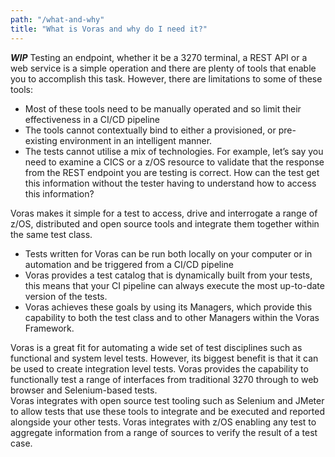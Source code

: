 ```yaml
---
path: "/what-and-why"
title: "What is Voras and why do I need it?"
---
```

***WIP***
Testing an endpoint, whether it be a 3270 terminal, a REST API or a web service is a simple operation and there are plenty of tools that enable you to accomplish this task.  However, there are  limitations to some of these tools:

-	Most of these tools need to be manually operated and so limit their effectiveness in a CI/CD pipeline
-	The tools cannot contextually bind to either a provisioned, or pre-existing environment in an intelligent manner.
-	The tests cannot utilise a mix of technologies.  For example, let’s say you need to examine a CICS or a z/OS resource to validate that the response from the REST endpoint you are testing is correct.  How can the test get this information without the tester having to understand how to access this information?

Voras makes it simple for a test to access, drive and interrogate a range of z/OS, distributed and open source tools and integrate them together within the same test class. 

-	Tests written for Voras can be run both locally on your computer or in automation and be triggered from a CI/CD pipeline
-	Voras provides a test catalog that is dynamically built from your tests, this means that your CI pipeline can always execute the most up-to-date version of the tests.
-	Voras achieves these goals by using its Managers, which provide this capability to both the test class and to other Managers within the Voras Framework.

Voras is a great fit for automating a wide set of test disciplines such as functional and system level tests.  However, its biggest benefit is that it can be used to create integration level tests.
Voras provides the capability to functionally test a range of interfaces from traditional 3270 through to web browser and Selenium-based tests.  
Voras integrates with open source test tooling such as Selenium and JMeter to allow tests that use these tools to integrate and be executed and reported alongside your other tests.
Voras integrates with z/OS enabling any test to aggregate information from a range of sources to verify the result of a test case.

